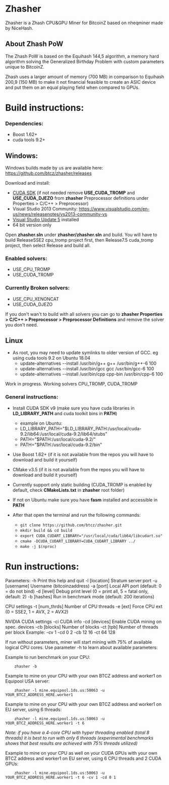 # Zhasher
Zhasher is a Zhash CPU&GPU Miner for BitcoinZ based on nheqminer made by NiceHash.

## About Zhash PoW
The Zhash PoW is based on the Equihash 144,5 algorithm, a memory hard algorithm
solving the Generalized Birthday Problem with custom parameters unique to BitcoinZ.

Zhash uses a larger amount of memory (700 MB) in comparison to Equihash 200,9
(150 MB) to make it not financial feasible to create an ASIC device and put them
on an equal playing field when compared to GPUs.

# Build instructions:

### Dependencies:
  - Boost 1.62+
  - cuda tools 9.2+

## Windows:

Windows builds made by us are available here: https://github.com/btcz/zhasher/releases

Download and install:
- [CUDA SDK](https://developer.nvidia.com/cuda-downloads) (if not needed remove **USE_CUDA_TROMP** and **USE_CUDA_DJEZO** from **zhasher** Preprocessor definitions under Properties > C/C++ > Preprocessor)
- Visual Studio 2013 Community: https://www.visualstudio.com/en-us/news/releasenotes/vs2013-community-vs
- [Visual Studio Update 5](https://www.microsoft.com/en-us/download/details.aspx?id=48129) installed
- 64 bit version only

Open **zhasher.sln** under **zhasher/zhasher.sln** and build. You will have to build ReleaseSSE2 cpu_tromp project first, then Release7.5 cuda_tromp project, then select Release and build all.

### Enabled solvers:
  - USE_CPU_TROMP
  - USE_CUDA_TROMP

### Currently Broken solvers:
  - USE_CPU_XENONCAT
  - USE_CUDA_DJEZO

If you don't wan't to build with all solvers you can go to **zhasher Properties > C/C++ > Preprocessor > Preprocessor Definitions** and remove the solver you don't need.

## Linux
  - As root, you may need to update symlinks to older version of GCC. eg using cuda tools 9.2 on Ubuntu 18.04
    - update-alternatives --install /usr/bin/g++ g++ /usr/bin/g++-6 100
    - update-alternatives --install /usr/bin/gcc gcc /usr/bin/gcc-6 100
    - update-alternatives --install /usr/bin/cpp cpp-bin /usr/bin/cpp-6 100

Work in progress.
Working solvers CPU_TROMP, CUDA_TROMP

### General instructions:
  - Install CUDA SDK v9 (make sure you have cuda libraries in **LD_LIBRARY_PATH** and cuda toolkit bins in **PATH**)
    - example on Ubuntu:
    - LD_LIBRARY_PATH="$LD_LIBRARY_PATH:/usr/local/cuda-9.2/lib64:/usr/local/cuda-9.2/lib64/stubs"
    - PATH="$PATH:/usr/local/cuda-9.2/"
    - PATH="$PATH:/usr/local/cuda-9.2/bin"

  - Use Boost 1.62+ (if it is not available from the repos you will have to download and build it yourself)
  - CMake v3.5 (if it is not available from the repos you will have to download and build it yourself)
  - Currently support only static building (CUDA_TROMP is enabled by default, check **CMakeLists.txt** in **zhasher** root folder)
  - If not on Ubuntu make sure you have **fasm** installed and accessible in **PATH**
  - After that open the terminal and run the following commands:
    - `git clone https://github.com/btcz/zhasher.git`
    - `mkdir build && cd build`
    - `export CUDA_CUDART_LIBRARY="/usr/local/cuda/lib64/libcudart.so"`
    - `cmake -DCUDA_CUDART_LIBRARY=CUDA_CUDART_LIBRARY ../`
    - `make -j $(nproc)`

# Run instructions:

Parameters:
	-h		Print this help and quit
	-l [location]	Stratum server:port
	-u [username]	Username (bitcoinzaddress)
	-a [port]	Local API port (default: 0 = do not bind)
	-d [level]	Debug print level (0 = print all, 5 = fatal only, default: 2)
	-b [hashes]	Run in benchmark mode (default: 200 iterations)

CPU settings
	-t [num_thrds]	Number of CPU threads
	-e [ext]	Force CPU ext (0 = SSE2, 1 = AVX, 2 = AVX2)

NVIDIA CUDA settings
	-ci		CUDA info
	-cd [devices]	Enable CUDA mining on spec. devices
	-cb [blocks]	Number of blocks
	-ct [tpb]	Number of threads per block
Example: -cv 1 -cd 0 2 -cb 12 16 -ct 64 128

If run without parameters, miner will start mining with 75% of available logical CPU cores. Use parameter -h to learn about available parameters:

Example to run benchmark on your CPU:

        zhasher -b

Example to mine on your CPU with your own BTCZ address and worker1 on Equipool USA server:

        zhasher -l mine.equipool.1ds.us:50063 -u YOUR_BTCZ_ADDRESS_HERE.worker1

Example to mine on your CPU with your own BTCZ address and worker1 on EU server, using 6 threads:

        zhasher -l mine.equipool.1ds.us:50063 -u YOUR_BTCZ_ADDRESS_HERE.worker1 -t 6

<i>Note: if you have a 4-core CPU with hyper threading enabled (total 8 threads) it is best to run with only 6 threads (experimental benchmarks shows that best results are achieved with 75% threads utilized)</i>

Example to mine on your CPU as well on your CUDA GPUs with your own BTCZ address and worker1 on EU server, using 6 CPU threads and 2 CUDA GPUs:

        zhasher -l mine.equipool.1ds.us:50063 -u YOUR_BTCZ_ADDRESS_HERE.worker1 -t 6 -cv 1 -cd 0 1
